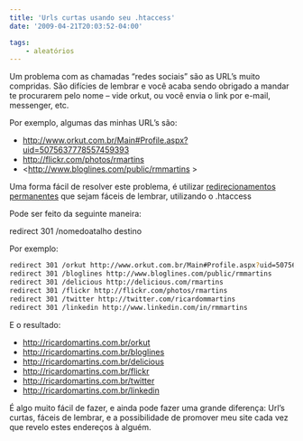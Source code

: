 ```yaml
---
title: 'Urls curtas usando seu .htaccess'
date: '2009-04-21T20:03:52-04:00'

tags:
    - aleatórios
---
```


Um problema com as chamadas “redes sociais” são as URL’s muito compridas. São difícies de lembrar e você acaba sendo obrigado a mandar te procurarem pelo nome – vide orkut, ou você envia o link por e-mail, messenger, etc.

Por exemplo, algumas das minhas URL’s são:

- <http://www.orkut.com.br/Main#Profile.aspx?uid=5075637778557459393>
- <http://flickr.com/photos/rmartins>
- <http://www.bloglines.com/public/rmmartins >

Uma forma fácil de resolver este problema, é utilizar [redirecionamentos](http://en.wikipedia.org/wiki/301_redirect)[ permanentes](http://en.wikipedia.org/wiki/301_redirect) que sejam fáceis de lembrar, utilizando o .htaccess

Pode ser feito da seguinte maneira:

redirect 301 /nomedoatalho destino

Por exemplo:

```bash
redirect 301 /orkut http://www.orkut.com.br/Main#Profile.aspx?uid=5075637778557459393
redirect 301 /bloglines http://www.bloglines.com/public/rmmartins
redirect 301 /delicious http://delicious.com/rmartins
redirect 301 /flickr http://flickr.com/photos/rmartins
redirect 301 /twitter http://twitter.com/ricardommartins
redirect 301 /linkedin http://www.linkedin.com/in/rmmartins
```

E o resultado:

- <http://ricardomartins.com.br/orkut>
- <http://ricardomartins.com.br/bloglines>
- <http://ricardomartins.com.br/delicious>
- <http://ricardomartins.com.br/flickr>
- <http://ricardomartins.com.br/twitter>
- <http://ricardomartins.com.br/linkedin>

É algo muito fácil de fazer, e ainda pode fazer uma grande diferença: Url’s curtas, fáceis de lembrar, e a possibilidade de promover meu site cada vez que revelo estes endereços à alguém.
